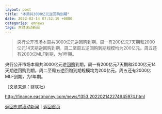 ```yaml
---
layout: post
title: "本周共3000亿元逆回购到期"
date: 2022-02-14 07:52:19 +0800
categories: emnews
tags: 东财滚动新闻
---
```

> 央行公开市场本周共3000亿元逆回购到期，周一有200亿元7天期和2000亿元14天期逆回购到期，周二至周五逆回购到期规模均为200亿元。周五还有2000亿MLF到期，为1年期。

<p>央行公开市场本周共3000亿元逆<span id="Info.3285"><a href="http://data.eastmoney.com/gphg/" class="infokey">回购</a></span>到期，周一有200亿元7天期和2000亿元14天期逆回购到期，周二至周五逆回购到期规模均为200亿元。周五还有2000亿MLF到期，为1年期。</p><p class="em_media">（文章来源：财联社）</p>

<http://finance.eastmoney.com/news/1353,202202142274945974.html>

[返回东财滚动新闻](//finews.withounder.com/emnews/)｜[返回首页](//finews.withounder.com/)